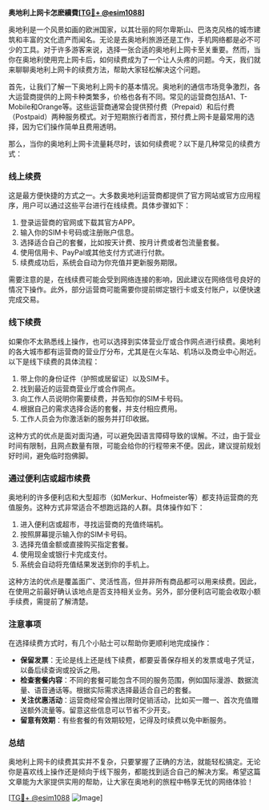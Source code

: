 **奥地利上网卡怎麽續費[[TG💪+ @esim1088](https://t.me/s/esim1088)]**

奥地利是一个风景如画的欧洲国家，以其壮丽的阿尔卑斯山、巴洛克风格的城市建筑和丰富的文化遗产而闻名。无论是去奥地利旅游还是工作，手机网络都是必不可少的工具。对于许多游客来说，选择一张合适的奥地利上网卡至关重要。然而，当你在奥地利使用完上网卡后，如何续费成为了一个让人头疼的问题。今天，我们就来聊聊奥地利上网卡的续费方法，帮助大家轻松解决这个问题。

首先，让我们了解一下奥地利上网卡的基本情况。奥地利的通信市场竞争激烈，各大运营商提供的上网卡种类繁多，价格也各有不同。常见的运营商包括A1、T-Mobile和Orange等。这些运营商通常会提供预付费（Prepaid）和后付费（Postpaid）两种服务模式。对于短期旅行者而言，预付费上网卡是最常用的选择，因为它们操作简单且费用透明。

那么，当你的奥地利上网卡流量耗尽时，该如何续费呢？以下是几种常见的续费方式：

### **线上续费**
这是最方便快捷的方式之一。大多数奥地利运营商都提供了官方网站或官方应用程序，用户可以通过这些平台进行在线续费。具体步骤如下：
1. 登录运营商的官网或下载其官方APP。
2. 输入你的SIM卡号码或注册账户信息。
3. 选择适合自己的套餐，比如按天计费、按月计费或者包流量套餐。
4. 使用信用卡、PayPal或其他支付方式进行付款。
5. 续费成功后，系统会自动为你充值并更新服务期限。

需要注意的是，在线续费可能会受到网络连接的影响，因此建议在网络信号良好的情况下操作。此外，部分运营商可能需要你提前绑定银行卡或支付账户，以便快速完成交易。

### **线下续费**
如果你不太熟悉线上操作，也可以选择到实体营业厅或合作网点进行续费。奥地利的各大城市都有运营商的营业厅分布，尤其是在火车站、机场以及商业中心附近。以下是线下续费的具体流程：
1. 带上你的身份证件（护照或居留证）以及SIM卡。
2. 找到最近的运营商营业厅或合作网点。
3. 向工作人员说明你需要续费，并告知你的SIM卡号码。
4. 根据自己的需求选择合适的套餐，并支付相应费用。
5. 工作人员会为你激活新的服务并打印收据。

这种方式的优点是面对面沟通，可以避免因语言障碍导致的误解。不过，由于营业时间有限制，且网点数量有限，可能会给你的行程带来不便。因此，建议提前规划好时间，避免临时抱佛脚。

### **通过便利店或超市续费**
奥地利的许多便利店和大型超市（如Merkur、Hofmeister等）都支持运营商的充值服务。这种方式非常适合不想跑远路的人群。具体操作如下：
1. 进入便利店或超市，寻找运营商的充值终端机。
2. 按照屏幕提示输入你的SIM卡号码。
3. 选择充值金额或直接购买指定套餐。
4. 使用现金或银行卡完成支付。
5. 系统会自动将充值结果发送到你的手机上。

这种方法的优点是覆盖面广、灵活性高，但并非所有商品都可以用来续费。因此，在使用之前最好确认该地点是否支持相关业务。另外，部分便利店可能会收取小额手续费，需提前了解清楚。

### **注意事项**
在选择续费方式时，有几个小贴士可以帮助你更顺利地完成操作：
- **保留发票**：无论是线上还是线下续费，都要妥善保存相关的发票或电子凭证，以备后续查询或投诉之用。
- **检查套餐内容**：不同的套餐可能包含不同的服务范围，例如国际漫游、数据流量、语音通话等。根据实际需求选择最适合自己的套餐。
- **关注优惠活动**：运营商经常会推出限时促销活动，比如买一赠一、首次充值赠送额外流量等。留意这些信息可以节省不少开支。
- **留意有效期**：有些套餐的有效期较短，记得及时续费以免中断服务。

### **总结**
奥地利上网卡的续费其实并不复杂，只要掌握了正确的方法，就能轻松搞定。无论你是喜欢线上操作还是倾向于线下服务，都能找到适合自己的解决方案。希望这篇文章能为大家提供实用的帮助，让大家在奥地利的旅程中畅享无忧的网络体验！

[[TG💪+ @esim1088](https://t.me/s/esim1088) ![Image](https://i.postimg.cc/4NQfJmqS/Snipaste-2025-05-13-00-14-12.png)]